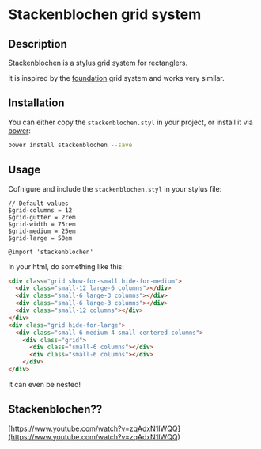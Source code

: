 # Stackenblochen grid system

## Description

Stackenblochen is a stylus grid system for rectanglers.

It is inspired by the [foundation](http://foundation.zurb.com/docs/components/grid.html) grid system and works very similar.

## Installation

You can either copy the `stackenblochen.styl` in your project, or install it via [bower](http://bower.io/):

```sh
bower install stackenblochen --save
```

## Usage

Cofnigure and include the `stackenblochen.styl` in your stylus file:

```stylus
// Default values
$grid-columns = 12
$grid-gutter = 2rem
$grid-width = 75rem
$grid-medium = 25em
$grid-large = 50em

@import 'stackenblochen'
```

In your html, do something like this:

```html
<div class="grid show-for-small hide-for-medium">
  <div class="small-12 large-6 columns"></div>
  <div class="small-6 large-3 columns"></div>
  <div class="small-6 large-3 columns"></div>
  <div class="small-12 columns"></div>
</div>
<div class="grid hide-for-large">
  <div class="small-6 medium-4 small-centered columns">
    <div class="grid">
      <div class="small-6 columns"></div>
      <div class="small-6 columns"></div>
    </div>
</div>
```

It can even be nested!

## Stackenblochen??

[https://www.youtube.com/watch?v=zqAdxN1IWQQ](https://www.youtube.com/watch?v=zqAdxN1IWQQ)
